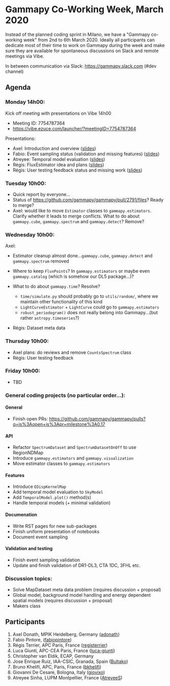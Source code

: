 # Gammapy Co-Working Week, March 2020

Instead of the planned coding sprint in Milano, we have a "Gammapy co-working week" from 2nd to 6th March 2020.  Ideally all participants can dedicate most of their time to work on Gammapy during the week and make sure they are available for spontaneous discussions on Slack and remote meetings via Vibe. 

In between communication via Slack: https://gammapy.slack.com (#dev channel)

## Agenda

### Monday 14h00:
Kick off meeting with presentations on Vibe 14h00
- Meeting ID: 7754787364
- https://vibe.ezuce.com/launcher/?meetingID=7754787364

Presentations:
- Axel: Introduction and overview ([slides](slides/intro-co-working-week.pdf))
- Fabio: Event sampling status (validation and missing features) ([slides](slides/))
- Atreyee: Temporal model evaluation ([slides](slides/))
- Régis: FluxEstimator idea and plans ([slides](slides/))
- Régis: User testing feedback status and missing work ([slides](slides/))

### Tuesday 10h00:
- Quick report by everyone... 
- Status of https://github.com/gammapy/gammapy/pull/2791/files? Ready to merge?
- Axel: would like to move `Estimator` classes to `gammapy.estimators`. Clarify whether it leads to merge conflicts. What to do about `gammapy.cube`,  `gammapy.spectrum` and `gammapy.detect`? Remove?


### Wednesday 10h00:
Axel:
- Estimator cleanup almost done...`gammapy.cube`, `gammapy.detect` and `gammapy.spectrum` removed
- Where to keep `FluxPoints`? In `gammapy.estimators` or maybe even `gammapy.catalog` (which is somehow our DL5 package...)?
- What to do about `gammapy.time`? Resolve?
  - `time/simulate.py` should probably go to `utils/random/`, where we maintain other functionality of this kind
  - `LightCurveEstimator` + `LightCurve` could go to `gammapy.estimators`
  - `robust_periodogram()` does not really belong into Gammapy...(but rather `astropy.timeseries`?) 

- Régis: Dataset meta data

### Thursday 10h00:
- Axel plans: do reviews and remove `CountsSpectrum` class
- Régis: User testing feedback
 
### Friday 10h00:
 - TBD

### General coding projects (no particular order...):
#### General
- Finish open PRs: https://github.com/gammapy/gammapy/pulls?q=is%3Aopen+is%3Apr+milestone%3A0.17

#### API
- Refactor `SpectrumDataset` and `SpectrumDatasetOnOff` to use RegionNDMap
- Introduce `gammapy.estimators` and `gammapy.visualization`
- Move estimator classes to `gammapy.estimators`

#### Features
- Introduce `EDispKernelMap`
- Add temporal model evaluation to `SkyModel`
- Add `TemporalModel.plot()` method(s)
- Handle temporal models (+ minimal validation)

#### Documenation
- Write RST pages for new sub-packages
- Finish uniform presentation of notebooks
- Document event sampling

#### Validation and testing
- Finish event sampling validation
- Update and finish validation of DR1-DL3, CTA 1DC, 3FHL etc.

### Discussion topics:
- Solve MapDataset meta data problem (requires discussion + proposal)
- Global model, background model handling and energy dependent spatial models (requires discussion + proposal)
- Makers class


## Participants

1. Axel Donath, MPIK Heidelberg, Germany ([adonath](https://github.com/adonath))
2. Fabio Pintore,  ([fabiopintore](https://github.com/fabiopintore))
3. Régis Terrier, APC Paris, France ([registerrier](https://github.com/registerrier))
4. Luca Giunti, APC-CEA Paris, France ([luca-giunti](https://github.com/luca-giunti))
5. Christopher van Eldik, ECAP, Germany
6. Jose Enrique Ruiz, IAA-CSIC, Granada, Spain ([Bultako](https://github.com/Bultako))
7. Bruno Khelifi, APC, Paris, France ([bkhelifi](https://github.com/bkhelifi))
8. Giovanni De Cesare, Bologna, Italy ([giovixo](https://github.com/giovixo))
9. Atreyee Sinha, LUPM Montpellier, France ([AtreyeeS](https://github.com/AtreyeeS))
 
